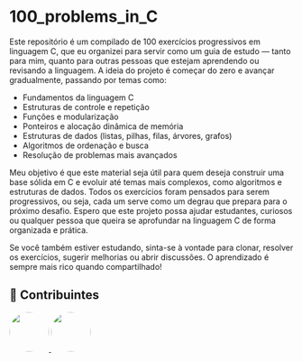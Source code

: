 # 100_problems_in_C

Este repositório é um compilado de 100 exercícios progressivos em linguagem C, que eu organizei para servir como um guia de estudo — tanto para mim, quanto para outras pessoas que estejam aprendendo ou revisando a linguagem. A ideia do projeto é começar do zero e avançar gradualmente, passando por temas como:

- Fundamentos da linguagem C
- Estruturas de controle e repetição
- Funções e modularização
- Ponteiros e alocação dinâmica de memória
- Estruturas de dados (listas, pilhas, filas, árvores, grafos)
- Algoritmos de ordenação e busca
- Resolução de problemas mais avançados

Meu objetivo é que este material seja útil para quem deseja construir uma base sólida em C e evoluir até temas mais complexos, como algoritmos e estruturas de dados. Todos os exercícios foram pensados para serem progressivos, ou seja, cada um serve como um degrau que prepara para o próximo desafio. Espero que este projeto possa ajudar estudantes, curiosos ou qualquer pessoa que queira se aprofundar na linguagem C de forma organizada e prática.

Se você também estiver estudando, sinta-se à vontade para clonar, resolver os exercícios, sugerir melhorias ou abrir discussões. O aprendizado é sempre mais rico quando compartilhado!

## 👥 Contribuintes

<a href="https://github.com/dev-americo">
  <img src="https://avatars.githubusercontent.com/u/228390949" width="70" style="border-radius:50%;" />
</a>
<a href="https://github.com/Pwdrinho">
  <img src="https://avatars.githubusercontent.com/u/182804941" width="70" style="border-radius:50%;" />
</a>
